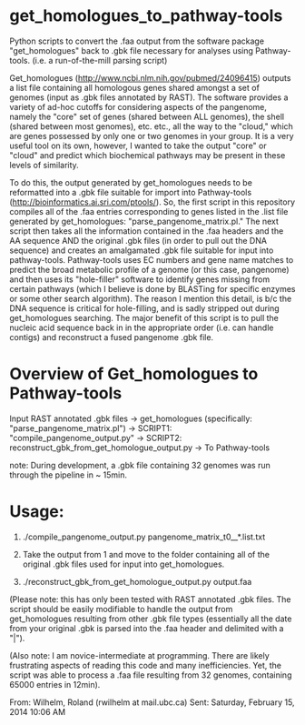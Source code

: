get_homologues_to_pathway-tools
===============================

Python scripts to convert the .faa output from the software package "get_homologues" back to .gbk file necessary for analyses using Pathway-tools. (i.e. a run-of-the-mill parsing script)

Get_homologues (http://www.ncbi.nlm.nih.gov/pubmed/24096415) outputs a list file containing all homologous genes shared amongst a set of genomes (input as .gbk files annotated by RAST). The software provides a variety of ad-hoc cutoffs for considering aspects of the pangenome, namely the "core" set of genes (shared between ALL genomes), the shell (shared between most genomes), etc. etc., all the way to the "cloud," which are genes possessed by only one or two genomes in your group. It is a very useful tool on its own, however, I wanted to take the output "core" or "cloud" and predict which biochemical pathways may be present in these levels of similarity. 

To do this, the output generated by get_homologues needs to be reformatted into a .gbk file suitable for import into Pathway-tools (http://bioinformatics.ai.sri.com/ptools/). So, the first script in this repository compiles all of the .faa entries corresponding to genes listed in the .list file generated by get_homologues: "parse_pangenome_matrix.pl." The next script then takes all the information contained in the .faa headers and the AA sequence AND the original .gbk files (in order to pull out the DNA sequence) and creates an amalgamated .gbk file suitable for input into pathway-tools. Pathway-tools uses EC numbers and gene name matches to predict the broad metabolic profile of a genome (or this case, pangenome) and then uses its "hole-filler" software to identify genes missing from certain pathways (which I believe is done by BLASTing for specific enzymes or some other search algorithm). The reason I mention this detail, is b/c the DNA sequence is critical for hole-filling, and is sadly stripped out during get_homologues searching. The major benefit of this script is to pull the nucleic acid sequence back in in the appropriate order (i.e. can handle contigs) and reconstruct a fused pangenome .gbk file.

Overview of Get_homologues to Pathway-tools
===============================
Input RAST annotated .gbk files -> get_homologues (specifically: "parse_pangenome_matrix.pl") -> SCRIPT1: "compile_pangenome_output.py" ->  SCRIPT2: reconstruct_gbk_from_get_homologue_output.py -> To Pathway-tools

note: During development, a .gbk file containing 32 genomes was run through the pipeline in ~ 15min.

Usage:
===============================
1) ./compile_pangenome_output.py pangenome_matrix_t0__*.list.txt

2) Take the output from 1 and move to the folder containing all of the original .gbk files used for input into get_homologues.

3) ./reconstruct_gbk_from_get_homologue_output.py output.faa

(Please note: this has only been tested with RAST annotated .gbk files. The script should be easily modifiable to handle the output from get_homologues resulting from other .gbk file types (essentially all the date from your original .gbk is parsed into the .faa header and delimited with a "|"). 

(Also note: I am novice-intermediate at programming. There are likely frustrating aspects of reading this code and many inefficiencies. Yet, the script was able to process a .faa file resulting from 32 genomes, containing 65000 entries in 12min). 

From: Wilhelm, Roland (rwilhelm at mail.ubc.ca)
Sent: Saturday, February 15, 2014 10:06 AM


